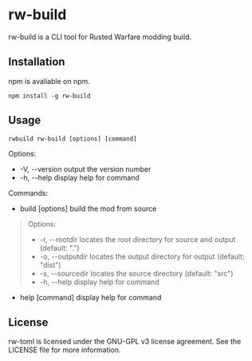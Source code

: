 # rw-build
rw-build is a CLI tool for Rusted Warfare modding build.

## Installation
npm is avaliable on npm.
```
npm install -g rw-build
```

## Usage
```
rwbuild rw-build [options] [command]
```

Options:
-  -V, --version    output the version number
-  -h, --help       display help for command

Commands:
- build [options]  build the mod from source
> Options:
> - -r, --rootdir <rootdir>      locates the root directory for source and output (default: ".")
> - -o, --outputdir <outputdir>  locates the output directory for output (default: "dist")
> - -s, --sourcedir <sourcedir>  locates the source directory (default: "src")
> - -h, --help                   display help for command
- help [command]   display help for command

## License
rw-toml is licensed under the GNU-GPL v3 license agreement. See the LICENSE file for more information.